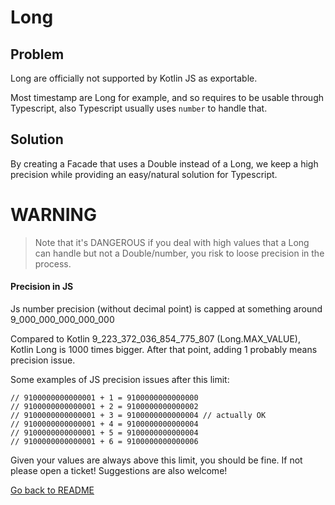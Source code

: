 # Long

## Problem

Long are officially not supported by Kotlin JS as exportable.

Most timestamp are Long for example, and so requires to be usable through Typescript, also Typescript usually uses `number` to handle that.

## Solution

By creating a Facade that uses a Double instead of a Long, we keep a high precision while providing an easy/natural solution for Typescript.


# WARNING

>Note that it's DANGEROUS if you deal with high values that a Long can handle but not a Double/number, you risk to loose precision in the process.


#### Precision in JS

Js number precision (without decimal point) is capped at something around 9_000_000_000_000_000

Compared to Kotlin 9_223_372_036_854_775_807 (Long.MAX_VALUE), Kotlin Long is 1000 times bigger.
After that point, adding 1 probably means precision issue.

Some examples of JS precision issues after this limit:

    // 9100000000000001 + 1 = 9100000000000000
    // 9100000000000001 + 2 = 9100000000000002
    // 9100000000000001 + 3 = 9100000000000004 // actually OK
    // 9100000000000001 + 4 = 9100000000000004
    // 9100000000000001 + 5 = 9100000000000004
    // 9100000000000001 + 6 = 9100000000000006

Given your values are always above this limit, you should be fine. If not please open a ticket! Suggestions are also welcome!

[Go back to README](../README.md)
